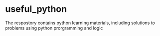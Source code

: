 # useful_python

The respostory contains python learning materials, including solutions to problems using python prorgramming and logic
